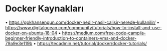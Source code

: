 # Docker Kaynakları

• <https://gokhansengun.com/docker-nedir-nasil-calisir-nerede-kullanilir/>
• <https://www.digitalocean.com/community/tutorials/how-to-install-and-use-docker-on-ubuntu-18-04>
• <https://medium.com/free-code-camp/a-beginner-friendly-introduction-to-containers-vms-and-docker-79a9e3e119b>
• <https://tecadmin.net/tutorial/docker/docker-tutorials/>
